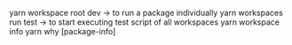 yarn workspace root dev -> to run a package individually
yarn workspaces run test -> to start executing test script of all workspaces
yarn workspace info
yarn why [package-info]
